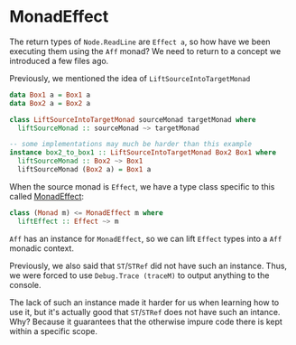 # MonadEffect

The return types of `Node.ReadLine` are `Effect a`, so how have we been executing them using the `Aff` monad? We need to return to a concept we introduced a few files ago.

Previously, we mentioned the idea of `LiftSourceIntoTargetMonad`
```purescript
data Box1 a = Box1 a
data Box2 a = Box2 a

class LiftSourceIntoTargetMonad sourceMonad targetMonad where
  liftSourceMonad :: sourceMonad ~> targetMonad

-- some implementations may much be harder than this example
instance box2_to_box1 :: LiftSourceIntoTargetMonad Box2 Box1 where
  liftSourceMonad :: Box2 ~> Box1
  liftSourceMonad (Box2 a) = Box1 a
```

When the source monad is `Effect`, we have a type class specific to this called [MonadEffect](https://pursuit.purescript.org/packages/purescript-effect/2.0.0/docs/Effect.Class#v:liftEffect):

```purescript
class (Monad m) <= MonadEffect m where
  liftEffect :: Effect ~> m
```

`Aff` has an instance for `MonadEffect`, so we can lift `Effect` types into a `Aff` monadic context.

Previously, we also said that `ST`/`STRef` did not have such an instance. Thus, we were forced to use `Debug.Trace (traceM)` to output anything to the console.

The lack of such an instance made it harder for us when learning how to use it, but it's actually good that `ST`/`STRef` does not have such an intance. Why? Because it guarantees that the otherwise impure code there is kept within a specific scope.
